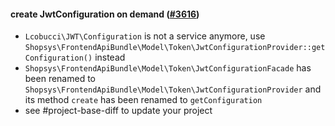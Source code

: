 #### create JwtConfiguration on demand ([#3616](https://github.com/shopsys/shopsys/pull/3616))

- `Lcobucci\JWT\Configuration` is not a service anymore, use `Shopsys\FrontendApiBundle\Model\Token\JwtConfigurationProvider::getConfiguration()` instead
- `Shopsys\FrontendApiBundle\Model\Token\JwtConfigurationFacade` has been renamed to `Shopsys\FrontendApiBundle\Model\Token\JwtConfigurationProvider` and its method `create` has been renamed to `getConfiguration`
- see #project-base-diff to update your project
